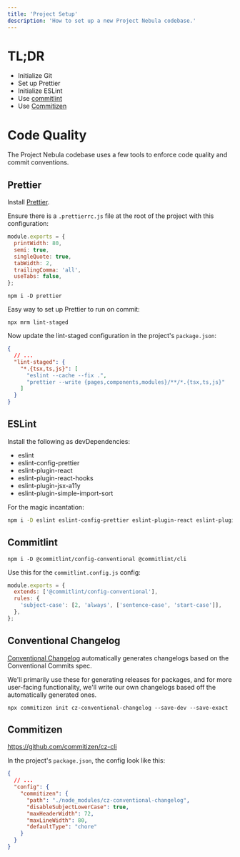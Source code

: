 ```yaml
---
title: 'Project Setup'
description: 'How to set up a new Project Nebula codebase.'
---
```


# TL;DR

- Initialize Git
- Set up Prettier
- Initialize ESLint
- Use [commitlint](https://github.com/conventional-changelog/commitlint)
- Use [Commitizen](https://github.com/commitizen/cz-cli)

# Code Quality

The Project Nebula codebase uses a few tools to enforce code quality and commit
conventions.

## Prettier

Install [Prettier](https://prettier.io/docs/en/install.html).

Ensure there is a `.prettierrc.js` file at the root of the project with this
configuration:

```js
module.exports = {
  printWidth: 80,
  semi: true,
  singleQuote: true,
  tabWidth: 2,
  trailingComma: 'all',
  useTabs: false,
};
```

```
npm i -D prettier
```

Easy way to set up Prettier to run on commit:

```
npx mrm lint-staged
```

Now update the lint-staged configuration in the project's `package.json`:

```json
{
  // ...
  "lint-staged": {
    "*.{tsx,ts,js}": [
      "eslint --cache --fix .",
      "prettier --write {pages,components,modules}/**/*.{tsx,ts,js}"
    ]
  }
}
```

## ESLint

Install the following as devDependencies:

- eslint
- eslint-config-prettier
- eslint-plugin-react
- eslint-plugin-react-hooks
- eslint-plugin-jsx-a11y
- eslint-plugin-simple-import-sort

For the magic incantation:

```bash
npm i -D eslint eslint-config-prettier eslint-plugin-react eslint-plugin-react-hooks eslint-plugin-jsx-a11y eslint-plugin-simple-import-sort
```

## Commitlint

```
npm i -D @commitlint/config-conventional @commitlint/cli
```

Use this for the `commitlint.config.js` config:

```js
module.exports = {
  extends: ['@commitlint/config-conventional'],
  rules: {
    'subject-case': [2, 'always', ['sentence-case', 'start-case']],
  },
};
```

## Conventional Changelog

[Conventional Changelog](https://github.com/conventional-changelog/conventional-changelog)
automatically generates changelogs based on the Conventional Commits spec.

We'll primarily use these for generating releases for packages, and for more
user-facing functionality, we'll write our own changelogs based off the
automatically generated ones.

```
npx commitizen init cz-conventional-changelog --save-dev --save-exact
```

## Commitizen

https://github.com/commitizen/cz-cli

In the project's `package.json`, the config look like this:

```json
{
  // ...
  "config": {
    "commitizen": {
      "path": "./node_modules/cz-conventional-changelog",
      "disableSubjectLowerCase": true,
      "maxHeaderWidth": 72,
      "maxLineWidth": 80,
      "defaultType": "chore"
    }
  }
}
```
